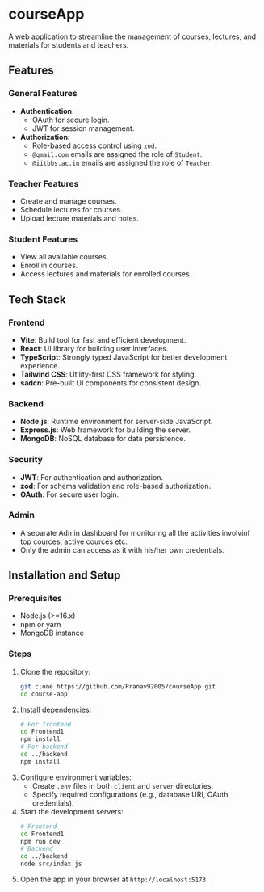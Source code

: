 # courseApp

A web application to streamline the management of courses, lectures, and materials for students and teachers.

## Features

### General Features
- **Authentication:**
  - OAuth for secure login.
  - JWT for session management.
- **Authorization:**
  - Role-based access control using `zod`.
  - `@gmail.com` emails are assigned the role of `Student`.
  - `@iitbbs.ac.in` emails are assigned the role of `Teacher`.

### Teacher Features
- Create and manage courses.
- Schedule lectures for courses.
- Upload lecture materials and notes.

### Student Features
- View all available courses.
- Enroll in courses.
- Access lectures and materials for enrolled courses.

## Tech Stack

### Frontend
- **Vite**: Build tool for fast and efficient development.
- **React**: UI library for building user interfaces.
- **TypeScript**: Strongly typed JavaScript for better development experience.
- **Tailwind CSS**: Utility-first CSS framework for styling.
- **sadcn**: Pre-built UI components for consistent design.

### Backend
- **Node.js**: Runtime environment for server-side JavaScript.
- **Express.js**: Web framework for building the server.
- **MongoDB**: NoSQL database for data persistence.

### Security
- **JWT**: For authentication and authorization.
- **zod**: For schema validation and role-based authorization.
- **OAuth**: For secure user login.

### Admin
- A separate Admin dashboard for monitoring all the activities involvinf top cources, active cources etc.
- Only the admin can access as it with his/her own credentials.


## Installation and Setup

### Prerequisites
- Node.js (>=16.x)
- npm or yarn
- MongoDB instance

### Steps
1. Clone the repository:
   ```bash
   git clone https://github.com/Pranav92005/courseApp.git
   cd course-app
   ```
2. Install dependencies:
   ```bash
   # For frontend
   cd Frontend1
   npm install
   # For backend
   cd ../backend
   npm install
   ```
3. Configure environment variables:
   - Create `.env` files in both `client` and `server` directories.
   - Specify required configurations (e.g., database URI, OAuth credentials).
4. Start the development servers:
   ```bash
   # Frontend
   cd Frontend1
   npm run dev
   # Backend
   cd ../backend
   node src/index.js
   ```
5. Open the app in your browser at `http://localhost:5173`.

